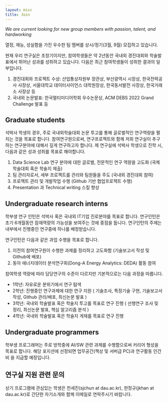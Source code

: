 ```yaml
---
layout: misc
title: Join
---
```


*We are current looking for new group members with passion, talent, and hardworking*

열정, 재능, 성실함을 가진 우수한 팀 멤버를 상시/정기(3월, 9월) 모집하고 있습니다.

현재 우리 연구실은 초창기이지만, 참여학생들은 약 2년동안 국내외 경진대회와 학술발표에서 뛰어난 성과를 성취하고 있습니다. 다음은 최근 참여학생들이 성취한 결과의 일부입니다.
1. 경진대회와 프로젝트 수상: 산업통상자원부 장관상, 부산광역시 시장상, 한국전력공사 사장상, 서울대학교 데이터사이언스 대학원장상, 한국동서발전 사장상, 한국거래소 사장상 등  
2. 국내외 논문발표: 한국멀티미디어학회 우수논문상, ACM DEBS 2022 Grand Challenge 발표 등

## Graduate students

석박사 학생의 경우, 주로 국내외학술대회 논문 투고를 통해 글로벌적인 연구역량을 펼치는 것을 목표로 합니다. 참여연구원으로써, 연구프로젝트와 함께 저희 연구실이 추구하는 연구분야에 대해서 깊게 연구하고자 합니다. 제 연구실에 석박사 학생으로 진학 시, 다음과 같은 성과 성취를 목표로 해야합니다.

1. Data Science Lab 연구 분야에 대한 글로벌, 전문적인 연구 역량을 고도화 (국제 학술대회 혹은 학술지 제출)
2. 팀 관리자로서, 세부 프로젝트를 관리와 팀원들을 주도 (국내외 경진대회 참여)
3. 프로젝트 관리 및 개발작업 수행 (Github 기반 협업프로젝트 수행)
4. Presentation 과 Technical writing 스킬 향상 

## Undergraduate research interns

학부생 연구 인턴은 석박사 혹은 국내외 IT기업 진로분야를 목표로 합니다. 연구인턴은 초기 6개월동안 잠재역량의 가능성을 보여주는 것에 중점을 둡니다. 연구인턴의 주제는 내부에서 진행중인 연구중에 하나를 배정받습니다.    

연구인턴은 다음과 같은 과업 수행을 목표로 합니다.
1. 이전의 참여연구원이 수행한 과제를 정리하고 고도화함 (기술보고서 작성 및 Github에 배포)
2. 동아 에너지데이터 분석연구회(Dong-A Energy Analytics: DEDA) 활동 참여 

참여학생 역량에 따라 담당연구의 수준이 다르지만 기본적으로는 다음 과정을 따릅니다.
- 1학년: 자유로운 분위기에서 연구 탐색
- 2학년: 진행중인 연구과제에 대한 연구 지원 ( 기술조사, 특정기술 구현, 기술보고서 작성, Github 관리/배포, 최신논문 발표 )
- 3학년: 국내외 학술발표 혹은 학술지 투고를 목표로 연구 진행 ( 선행연구 조사 및 정리, 최신논문 발표, 핵심 알고리즘 분석 )
- 4학년: 국내외 학술발표 혹은 학술지 게재를 목표로 연구 진행

## Undergraduate programmers 

학부생 프로그래머는 주로 방학중에 AI/SW 관련 과제를 수행함으로써 커리어 형성을 목표로 합니다. 해당 포지션에 선정되면 업무공간(책상 및 서버급 PC)과 연구활동 인건비 을 지급할 예정입니다.      

## 연구실 지원 관련 문의

상기 프로그램에 관심있는 학생은 천세진(sjchun at dau.ac.kr), 한정규(jkhan at dau.ac.kr)로 간단한 자기소개와 함께 이메일로 연락주시기 바랍니다.